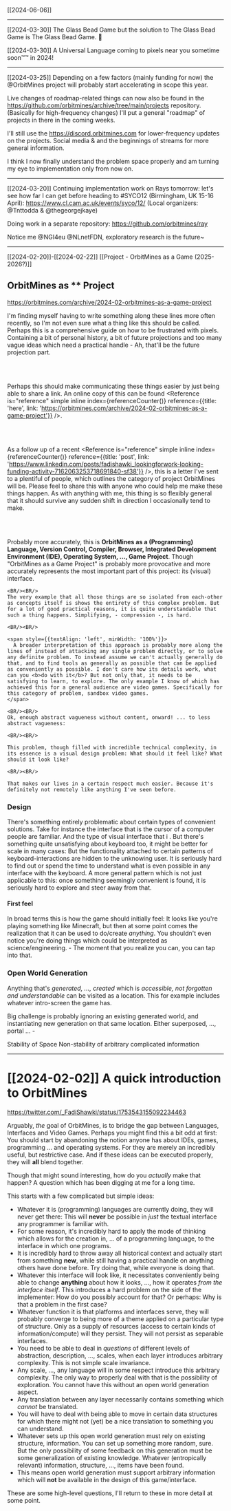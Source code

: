 
[[2024-06-06]]


---

[[2024-03-30]]
The Glass Bead Game but the solution to The Glass Bead Game is The Glass Bead Game. 🤔

[[2024-03-30]] 
A Universal Language coming to pixels near you sometime soon™™ in 2024!

---

[[2024-03-25]]
Depending on a few factors (mainly funding for now) the @OrbitMines project will probably start accelerating in scope this year.

Live changes of roadmap-related things can now also be found in the  https://github.com/orbitmines/archive/tree/main/projects repository. (Basically for high-frequency changes) I'll put a general "roadmap" of projects in there in the coming weeks.

I'll still use the ⁠https://discord.orbitmines.com for lower-frequency updates on the projects. Social media & and the beginnings of streams for more general information. 

I think I now finally understand the problem space properly and am turning my eye to implementation only from now on.

---

[[2024-03-20]]
Continuing implementation work on Rays tomorrow: let's see how far I can get before heading to #SYCO12 (Birmingham, UK 15-16 April): https://www.cl.cam.ac.uk/events/syco/12/ (Local organizers: @Tnttodda & @thegeorgejkaye)

Doing work in a separate repository: https://github.com/orbitmines/ray

Notice me @NGI4eu @NLnetFDN, exploratory research is the future~

---

[[2024-02-20]]-[[2024-02-22]] [[Project - OrbitMines as a Game (2025-2026?)]] 

## OrbitMines as ** Project
https://orbitmines.com/archive/2024-02-orbitmines-as-a-game-project

  I'm finding myself having to write something along these lines more often recently, so I'm not even sure what a thing like this should be called. Perhaps this is a comprehensive guide on how to be frustrated with pixels. Containing a bit of personal history, a bit of future projections and too many vague ideas which need a practical handle - Ah, that'll be the future projection part.  
  
<Arc head="Introduction">  
  <BR/><BR/>  
  
  Perhaps this should make communicating these things easier by just being able to share a link. An online copy of this can be found <Reference is="reference" simple inline index={referenceCounter()} reference={{title: 'here', link: 'https://orbitmines.com/archive/2024-02-orbitmines-as-a-game-project'}} />.  
  
  <BR/><BR/>  
  
  As a follow up of a recent <Reference is="reference" simple inline index={referenceCounter()} reference={{title: 'post', link: 'https://www.linkedin.com/posts/fadishawki_lookingforwork-looking-funding-activity-7162063253718691840-sf38'}} />, this is a letter I've sent to a plentiful of people, which outlines the category of project OrbitMines will be. Please feel to share this with anyone who could help me make these things happen. As with anything with me, this thing is so flexibly general that it should survive any sudden shift in direction I occasionally tend to make.  
  
  <BR/><BR/>  
  
  <Section sub="">  
    <span style={{textAlign: 'left', minWidth: '100%'}}>Probably more accurately, this is <b>OrbitMines as a <span className="bp5-text-muted">(Programming) Language, Version Control, Compiler, Browser, Integrated Development Environment (IDE), Operating System, ..., Game</span> Project</b>. Though "OrbitMines as a Game Project" is probably more provocative and more accurately represents the most important part of this project: its (visual) interface.</span>  
  
    <BR/><BR/>  
    The very example that all those things are so isolated from each-other as concepts itself is shows the entirety of this complex problem. But for a lot of good practical reasons, it is quite understandable that such a thing happens. Simplifying, - compression -, is hard.  
  
    <BR/><BR/>  
  
    <span style={{textAlign: 'left', minWidth: '100%'}}>  
      A broader interpretation of this approach is probably more along the lines of instead of attacking any single problem directly, or to solve any definite problem. To instead assume we can't actually generally do that, and to find tools as generally as possible that can be applied as conveniently as possible. I don't care how its details work, what can you <b>do with it</b>? But not only that, it needs to be satisfying to learn, to explore. The only example I know of which has achieved this for a general audience are video games. Specifically for this category of problem, sandbox video games.  
    </span>  
  
    <BR/><BR/>  
    Ok, enough abstract vagueness without content, onward! ... to less abstract vagueness:  
  
    <BR/><BR/>  
  
    This problem, though filled with incredible technical complexity, in its essence is a visual design problem: What should it feel like? What should it look like?  
  
    <BR/><BR/>  
  
    That makes our lives in a certain respect much easier. Because it's definitely not remotely like anything I've seen before.  
  </Section>  
</Arc>

### Design

There's something entirely problematic about certain types of convenient solutions. Take for instance the interface that is the cursor of a computer people are familiar. And the type of visual interface that i . But there's something quite unsatisfying about keyboard too, it might be better for scale in many cases: But the functionality attached to certain patterns of keyboard-interactions are hidden to the unknowing user. It is seriously hard to find out or spend the time to understand what is even possible in any interface with the keyboard. A more general pattern which is not just applicable to this: once something seemingly convenient is found, it is seriously hard to explore and steer away from that.

#### First feel
In broad terms this is how the game should initially feel: It looks like you're playing something like Minecraft, but then at some point comes the realization that it can be used to do/create *anything*.
You shouldn't even notice you're doing things which could be interpreted as science/engineering. - The moment that you realize you can, you can tap into that.



### Open World Generation
Anything that's *generated, ..., created* which is *accessible, not forgotten and understandable* can be visited as a location. This for example includes whatever intro-screen the game has.

Big challenge is probably ignoring an existing generated world, and instantiating new generation on that same location. Either superposed, ..., portal ... - 

Stability of Space
Non-stability of arbitrary complicated information

---

# [[2024-02-02]] A quick introduction to OrbitMines
https://twitter.com/_FadiShawki/status/1753543155092234463

Arguably, *the* goal of OrbitMines, is to bridge the gap between Languages, Interfaces and Video Games. Perhaps you might find this a bit odd at first: You should start by abandoning the notion anyone has about IDEs, games, programming ... and operating systems. For they are merely an incredibly useful, but restrictive case. And if these ideas can be executed properly, they will **all** blend together.

Though that might sound interesting, how do you *actually* make that happen? A question which has been digging at me for a long time.

This starts with a few complicated but simple ideas:
- Whatever it is (programming) languages are currently doing, they will never get there: This will **never** be possible in *just* the textual interface any programmer is familiar with.
- For some reason, it's incredibly hard to apply the mode of thinking which allows for the creation in, ... of a programming language, to the interface in which one programs.
- It is incredibly hard to throw away all historical context and actually start from something **new**, while still having a practical handle on anything others have done before. Try doing that, while everyone is doing that.
- Whatever this interface will look like, it necessitates conveniently being able to change **anything** about how it looks, ..., how it operates *from the interface itself*. This introduces a hard problem on the side of the implementer: How do you possibly account for that? Or perhaps: Why is that a problem in the first case?
- Whatever function it is that platforms and interfaces serve, they will probably converge to being more of a theme applied on a particular type of structure. Only as a supply of resources (access to certain kinds of information/compute) will they persist. They will not persist as separable interfaces.
- You need to be able to deal in *questions* of different levels of abstraction, description, ..., scales, when each layer introduces arbitrary complexity. This is not simple scale invariance.
- Any scale, ..., any language will in some respect introduce this arbitrary complexity. The only way to properly deal with that is the possibility of exploration. You cannot have this without an open world generation aspect.
- Any translation between any layer necessarily contains something which *cannot* be translated.
- You will have to deal with being able to move in certain data structures for which there might not (yet) be a nice translation to something you can understand.
- Whatever sets up this open world generation must rely on existing structure, information. You can set up something more random, sure. But the only possibility of some feedback on this generation must be some generalization of existing knowledge. Whatever (entropically relevant) information, structure, ..., items have been found.
- This means open world generation must support arbitrary information which will **not** be available in the design of this game/interface.

These are some high-level questions, I'll return to these in more detail at some point.
